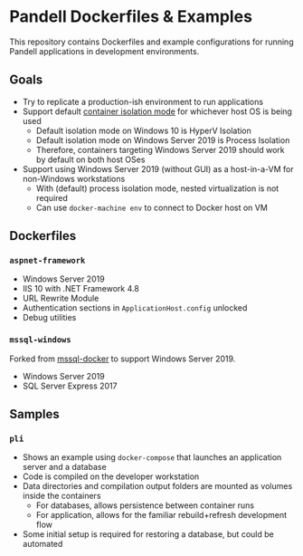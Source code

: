 # Pandell Dockerfiles &amp; Examples

This repository contains Dockerfiles and example configurations for running Pandell applications in development environments.

## Goals

-   Try to replicate a production-ish environment to run applications
-   Support default [container isolation mode](https://docs.microsoft.com/en-us/virtualization/windowscontainers/manage-containers/hyperv-container) for whichever host OS is being used
    -   Default isolation mode on Windows 10 is HyperV Isolation
    -   Default isolation mode on Windows Server 2019 is Process Isolation
    -   Therefore, containers targeting Windows Server 2019 should work by default on both host OSes
-   Support using Windows Server 2019 (without GUI) as a host-in-a-VM for non-Windows workstations
    -   With (default) process isolation mode, nested virtualization is not required
    -   Can use `docker-machine env` to connect to Docker host on VM

## Dockerfiles

### `aspnet-framework`

-   Windows Server 2019
-   IIS 10 with .NET Framework 4.8
-   URL Rewrite Module
-   Authentication sections in `ApplicationHost.config` unlocked
-   Debug utilities

### `mssql-windows`

Forked from [mssql-docker](https://github.com/microsoft/mssql-docker/blob/e4afa866646c25decef32f8946a995074c3251e7/windows/mssql-server-windows-express/dockerfile) to support Windows Server 2019.

-   Windows Server 2019
-   SQL Server Express 2017

## Samples

### `pli`

-   Shows an example using `docker-compose` that launches an application server and a database
-   Code is compiled on the developer workstation
-   Data directories and compilation output folders are mounted as volumes inside the containers
    -   For databases, allows persistence between container runs
    -   For application, allows for the familiar rebuild+refresh development flow
-   Some initial setup is required for restoring a database, but could be automated
